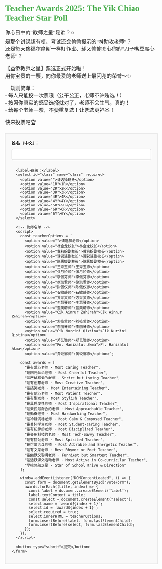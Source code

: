 <!DOCTYPE html>
<html lang="zh">
<head>
  <meta charset="UTF-8">
  <meta name="viewport" content="width=device-width, initial-scale=1.0">
  <title>Teacher Awards 2025: The Yik Chiao Teacher Star Poll</title>
  <style>
    body {
      font-family: Times New Roman,Kaiti;
      margin: 20px;
    }
    h1 {
      color: #4CAF50;
    }
    p {
      font-size: 1.2em;
    }
    .form-container {
      border: 1px solid #ddd;
      padding: 20px;
      margin-top: 20px;
      background-color: #f9f9f9;
    }
    label {
      font-weight: bold;
    }
    select, input[type="text"] {
      width: 100%;
      padding: 10px;
      margin: 10px 0;
      border-radius: 5px;
      border: 1px solid #ccc;
    }
    button {
      background-color: #4CAF50;
      color: white;
      padding: 10px 20px;
      border: none;
      border-radius: 5px;
      cursor: pointer;
    }
    button:hover {
      background-color: #45a049;
    }
  </style>
</head>
<body>

  <h1>Teacher Awards 2025: The Yik Chiao Teacher Star Poll</h1>
  <p>你心目中的“教师之星”是谁？⭐<br>
  是那个讲课超有梗、考试还会偷偷提示的“神助攻老师”？<br>
  还是每天像福尔摩斯一样盯作业、却又偷偷关心你的“刀子嘴豆腐心老师”？👀</p>

  <p>【益侨教师之星】票选正式开始啦！<br>
  用你宝贵的一票，向你最爱的老师送上最闪亮的荣誉～✨</p>

  <p>📌 规则简单：<br>
  - 每人只能投一次票哦（公平公正，老师不许贿选！）<br>
  - 按照你真实的感受选择就对了，老师不会生气，真的！<br>
  - 给每个老师一票，不要重复选！让票选更神圣！</p>

  <p>快来投票吧🏆</p>

  <div class="form-container">
    <form id="voteForm">
      <label>姓名（中文）：</label>
      <input type="text" id="name" name="name" required>

      <label>班级：</label>
      <select id="class" name="class" required>
        <option value="">请选择班级</option>
        <option value="1R">1R</option>
        <option value="2R">2R</option>
        <option value="3R">3R</option>
        <option value="4R">4R</option>
        <option value="4Y">4Y</option>
        <option value="5R">5R</option>
        <option value="6R">6R</option>
        <option value="6Y">6Y</option>
      </select>

      <!-- 教师名单 -->
      <script>
        const teacherOptions = `
          <option value="">请选择老师</option>
          <option value="林金龙校长">林金龙校长</option>
          <option value="黄莉蚡副校长">黄莉蚡副校长</option>
          <option value="谭锐涟副校长">谭锐涟副校长</option>
          <option value="陈惠媛副校长">陈惠媛副校长</option>
          <option value="王秀玉师">王秀玉师</option>
          <option value="张月娇师">张月娇师</option>
          <option value="李佩芬师">李佩芬师</option>
          <option value="徐凯君师">徐凯君师</option>
          <option value="陈佩仪师">陈佩仪师</option>
          <option value="石敏静师">石敏静师</option>
          <option value="方采灵师">方采灵师</option>
          <option value="李慧琴师">李慧琴师</option>
          <option value="蓝美蔚师">蓝美蔚师</option>
          <option value="Cik Ainnur Zahirah">Cik Ainnur Zahirah</option>
          <option value="刘筱莹师">刘筱莹师</option>
          <option value="李丽琴师">李丽琴师</option>
          <option value="Cik Nurdini Qistina">Cik Nurdini Qistina</option>
          <option value="郑艺璇师">郑艺璇师</option>
          <option value="Pn. Hanizatul Akma">Pn. Hanizatul Akma</option>
          <option value="黄蛟鄕师">黄蛟鄕师</option>`;

        const awards = [
          "最有爱心老师 · Most Caring Teacher",
          "最阳光灿烂老师 · Most Cheerful Teacher",
          "最严格有爱的老师 · Strict but Loving Teacher",
          "最有创意老师 · Most Creative Teacher",
          "最搞笑老师 · Most Entertaining Teacher",
          "最有耐心老师 · Most Patient Teacher",
          "最有型老师 · Most Stylish Teacher",
          "最具启发性老师 · Most Inspirational Teacher",
          "最亲民最配合的老师 · Most Approachable Teacher",
          "最勤奋老师 · Most Hardworking Teacher",
          "最冷静沉稳老师 · Most Calm & Composed Teacher",
          "最关怀学生老师 · Most Student-Caring Teacher",
          "最有纪律的老师 · Most Disciplined Teacher",
          "最会用科技的老师 · Most Tech-Savvy Teacher",
          "最有拼劲老师 · Most Spirited Teacher",
          "最可爱活泼老师 · Most Adorable and Energetic Teacher",
          "最有文采老师 · Best Rhymer or Poet Teacher",
          "最幽默又聪明老师 · Funniest but Smartest Teacher",
          "最活跃课外活动老师 · Most Active in Co-curricular Teacher",
          "学校领航之星 · Star of School Drive & Direction"
        ];

        window.addEventListener("DOMContentLoaded", () => {
          const form = document.getElementById("voteForm");
          awards.forEach((title, index) => {
            const label = document.createElement("label");
            label.textContent = title;
            const select = document.createElement("select");
            select.name = `award${index + 1}`;
            select.id = `award${index + 1}`;
            select.required = true;
            select.innerHTML = teacherOptions;
            form.insertBefore(label, form.lastElementChild);
            form.insertBefore(select, form.lastElementChild);
          });
        });
      </script>

      <button type="submit">提交</button>
    </form>
  </div>

  <script>
    const form = document.getElementById('voteForm');
    form.addEventListener("submit", function(e) {
      e.preventDefault();

      const data = {
        name: document.getElementById("name").value,
        class: document.getElementById("class").value
      };
      for (let i = 1; i <= 20; i++) {
        data[`award${i}`] = document.getElementById(`award${i}`).value;
      }

      fetch("https://script.google.com/macros/s/AKfycbzyNlGXrk9FA4mCQIb-AKdbq7lfM-9r3PVpI_UAmGgVcAAudrEMtn67pAHa5-AqoXDbxg/exec", {
        method: "POST",
        headers: {
          "Content-Type": "application/json"
        },
        body: JSON.stringify(data)
      })
      .then(response => response.text())
      .then(responseText => alert(responseText))
      .catch(error => console.error("Error:", error));
    });
  </script>

</body>
</html>
